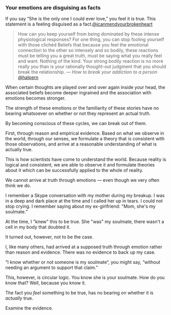 
### Your emotions are disguising as facts

If you say “She is the only one I could ever love,” you feel it is true. This statement is a feeling disguised as a fact.[@icanmendyourbrokenheart]()

> How can you keep yourself from being dominated by these intense physiological responses? For one thing, you can stop fooling yourself with those clichéd Beliefs that because you feel the emotional connection to the other so intensely and so bodily, these reactions must be telling you a great truth, must be saying what you really feel and want. Nothing of the kind. Your strong bodily reaction is no more really you than is your rationally thought-out judgment that you should break the relationship. 
> — _How to break your addiction to a person_ [@halpern]()

When certain thoughts are played over and over again inside your head, the associated beliefs become deeper ingrained and the association with emotions becomes stronger.

The strength of these emotions or the familiarity of these stories have no bearing whatsoever on whether or not they represent an actual truth.

By becoming conscious of these cycles, we can break out of them.

First, through reason and empirical evidence. Based on what we observe in the world, through our senses, we formulate a theory that is consistent with those observations, and arrive at a reasonable understanding of what is actually true.

This is how scientists have come to understand the world. Because reality is logical and consistent, we are able to observe it and formulate theories about it which can be successfully applied to the whole of reality. 

We cannot arrive at truth through emotions — even though we very often think we do. 

I remember a Skype conversation with my mother during my breakup. I was in a deep and dark place at the time and I called her up in tears. I could not stop crying. I remember saying about my ex-girlfriend: "Mom, she's my soulmate.”

At the time, I "knew" this to be true. She "was" my soulmate, there wasn't a cell in my body that doubted it. 

It turned out, however, not to be the case. 

I, like many others, had arrived at a supposed truth through emotion rather than reason and evidence. There was no evidence to back up my case.

"I know whether or not someone is my soulmate“, you might say, “without needing an argument to support that claim.” 

This, however, is circular logic. You know she is your soulmate. How do you know that? Well, because you know it. 

The fact you *feel* something to be true, has no bearing on whether it is *actually* true.

Examine the evidence.

